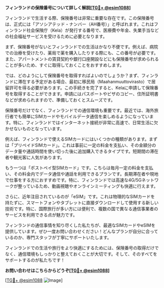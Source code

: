 **フィンランドの保険番号について詳しく解説[[TG💪+ @esim1088](https://t.me/s/esim1088)]**

フィンランドで生活する際、保険番号は非常に重要な存在です。この保険番号は、正式には「アソシアテッド・ナンバー（AH番号）」と呼ばれます。これはフィンランド社会保険庁（Kela）が発行する番号で、医療費や年金、失業手当などの社会福祉サービスを受けるために必要となります。

まず、保険番号がないとフィンランドでの生活はかなり不便です。例えば、病院での治療を受けたり、薬局で薬を購入したりする際にも、この番号が必要です。また、アパートメントの賃貸契約や銀行口座開設などにも保険番号が求められることが多いため、すぐに取得しておくことをおすすめします。

では、どのようにして保険番号を取得すればよいのでしょうか？まず、フィンランドに滞在する予定がある場合、最初に移民局（Maahanmuuttovirasto）で居留許可を得る必要があります。この手続きを完了すると、Kelaに申請して保険番号を取得することができます。申請にはパスポートやビザのコピー、住所証明書などが求められますので、準備しておくとスムーズです。

保険番号だけでなく、フィンランドでの通信環境も重要です。最近では、海外旅行者でも簡単にSIMカードやモバイルデータ通信を楽しめるようになっています。特に、フィンランドではインターネット接続が非常に高速で、日常生活に欠かせないものとなっています。

例えば、フィンランドで使えるSIMカードにはいくつかの種類があります。まずは「プリペイドSIMカード」。これは事前に一定の料金を支払い、その金額分のデータ量や通話時間を使い切った後に追加購入できるタイプです。短期間の滞在者や観光客に人気があります。

もう一つは「ポストペイ型SIMカード」です。こちらは毎月一定の料金を支払い、その料金内でデータ通信や通話を利用できるプランです。長期滞在者や現地で仕事をする方におすすめです。特に、フィンランドでは高速な4G/5Gネットワークが整っているため、動画視聴やオンラインミーティングも快適に行えます。

さらに、近年注目されているのが「eSIM」です。これは物理的なSIMカードを持たずに、スマートフォンやタブレットに直接ダウンロードして使用する新しい技術です。特に、国際旅行が多い方には便利で、複数の国で異なる通信事業者のサービスを利用できる点が魅力です。

フィンランドの通信事情を知り尽くした私たちが、最適なSIMカードやeSIMを提供しています。ぜひ一度お問い合わせください！どんなプランが自分に合っているのか、専門スタッフが丁寧にサポートいたします。

フィンランドでの生活や旅行をより快適にするためには、保険番号の取得だけでなく、通信環境もしっかりと整えておくことが大切です。そして、そのすべてをサポートするのが私たちです！

**お問い合わせはこちらからどうぞ[[TG💪+ @esim1088](https://t.me/s/esim1088)]**

[[TG💪+ @esim1088](https://t.me/s/esim1088) ![Image](https://i.postimg.cc/Y0z9fWf4/image.png)]